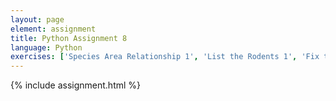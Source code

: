 ```yaml
---
layout: page
element: assignment
title: Python Assignment 8
language: Python
exercises: ['Species Area Relationship 1', 'List the Rodents 1', 'Fix the Code 1', 'Fix the Code 2']
---
```


{% include assignment.html %}
